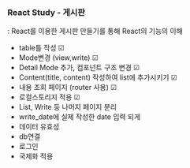 ### React Study - 게시판 
: React를 이용한 게시판 만들기를 통해 React의 기능의 이해

- table틀 작성 ☑
- Mode변경 (view,write) ☑
- Detail Mode 추가, 컴포넌트 구조 변경 ☑
- Content(title, content) 작성하여 list에 추가시키기 ☑
- 내용 조회 페이지 (router 사용) ☑
- 로컬스토리지 적용 ☑
- List, Write 등 나머지 페이지 분리
- write_date에 실제 작성한 date 입력 되게 
- 데이터 유효성 
- db연결 
- 로그인
- 국제화 적용

